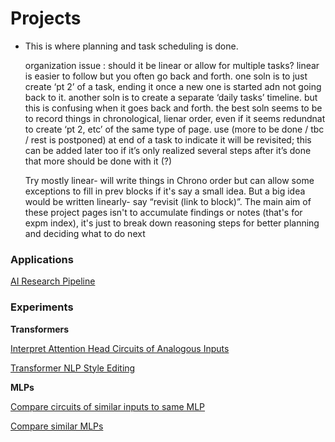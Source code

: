 # Projects

- This is where planning and task scheduling is done.
    
    organization issue : should it be linear or allow for multiple tasks? linear is easier to follow but you often go back and forth. one soln is to just create ‘pt 2’ of a task, ending it once a new one is started adn not going back to it. another soln is to create a separate ‘daily tasks’ timeline. but this is confusing when it goes back and forth. the best soln seems to be to record things in chronological, lienar order, even if it seems redundnat to create ‘pt 2, etc’ of the same type of page. use (more to be done / tbc / rest is postponed) at end of a task to indicate it will be revisited; this can be added later too if it’s only realized several steps after it’s done that more should be done with it (?)
    
    Try mostly linear- will write things in Chrono order but can allow some exceptions to fill in prev blocks if it's say a small idea. But a big idea would be written linearly- say “revisit (link to block)”. The main aim of these project pages isn't to accumulate findings or notes (that's for expm index), it's just to break down reasoning steps for better planning and deciding what to do next
    

### Applications

[AI Research Pipeline](Projects%20ec03f3b70b5e43c99c1625abd240fa0f/AI%20Research%20Pipeline%20e18e92f9127247bc967d4d3333746313.md) 

### Experiments

************************Transformers************************

[Interpret Attention Head Circuits of Analogous Inputs](Projects%20ec03f3b70b5e43c99c1625abd240fa0f/Interpret%20Attention%20Head%20Circuits%20of%20Analogous%20Inp%20ecf2fbc540454764a3a09cbee6505cc3.md)

[Transformer NLP Style Editing](Projects%20ec03f3b70b5e43c99c1625abd240fa0f/Transformer%20NLP%20Style%20Editing%20d413b09bf00a4516886ff16dc26c65f4.md)

********MLPs********

[Compare circuits of similar inputs to same MLP](Projects%20ec03f3b70b5e43c99c1625abd240fa0f/Compare%20circuits%20of%20similar%20inputs%20to%20same%20MLP%20e5b28ed9311f400b9f74da6ea8da55d0.md)

[Compare similar MLPs](Projects%20ec03f3b70b5e43c99c1625abd240fa0f/Compare%20similar%20MLPs%2009565d61168449599cc7f615602d93c0.md)